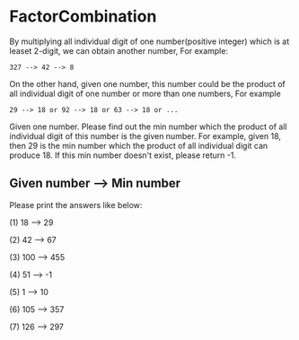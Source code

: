 FactorCombination
=============
By multiplying all individual digit of one number(positive integer) which is at leaset 2-digit, we can obtain another number, For example:
    
    327 --> 42 --> 8

On the other hand, given one number, this number could be the product of all individual digit of one number or more than one numbers, For example

    29 --> 18 or 92 --> 18 or 63 --> 18 or ...

Given one number. Please find out the min number which the product of all individual digit of this number is the given number. For example, given 18, then 29 is the min number which the product of all individual digit can produce 18. If this min number doesn't exist, please return -1.

## Given number --> Min number
Please print the answers like below:

(1) 18 --> 29

(2) 42 --> 67

(3) 100 --> 455

(4) 51 --> -1

(5) 1 --> 10

(6) 105 --> 357

(7) 126 --> 297


